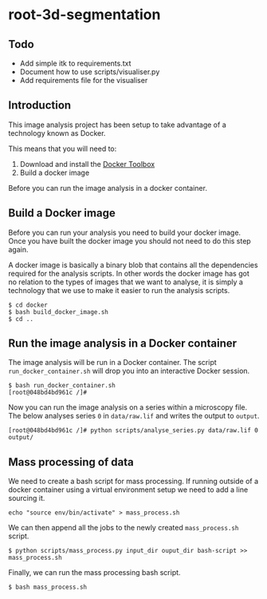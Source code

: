 # root-3d-segmentation

## Todo

- Add simple itk to requirements.txt
- Document how to use scripts/visualiser.py
- Add requirements file for the visualiser


## Introduction

This image analysis project has been setup to take advantage of a technology
known as Docker.

This means that you will need to:

1. Download and install the [Docker Toolbox](https://www.docker.com/products/docker-toolbox)
2. Build a docker image

Before you can run the image analysis in a docker container.


## Build a Docker image

Before you can run your analysis you need to build your docker image.  Once you
have built the docker image you should not need to do this step again.

A docker image is basically a binary blob that contains all the dependencies
required for the analysis scripts. In other words the docker image has got no
relation to the types of images that we want to analyse, it is simply a
technology that we use to make it easier to run the analysis scripts.

```
$ cd docker
$ bash build_docker_image.sh
$ cd ..
```

## Run the image analysis in a Docker container

The image analysis will be run in a Docker container.  The script
``run_docker_container.sh`` will drop you into an interactive Docker session.

```
$ bash run_docker_container.sh
[root@048bd4bd961c /]#
```

Now you can run the image analysis on a series within a microscopy file.  The
below analyses series ``0`` in ``data/raw.lif`` and writes the output to
``output``.

```
[root@048bd4bd961c /]# python scripts/analyse_series.py data/raw.lif 0 output/
```

## Mass processing of data

We need to create a bash script for mass processing.
If running outside of a docker container using a virtual environment
setup we need to add a line sourcing it.

```
echo "source env/bin/activate" > mass_process.sh
```

We can then append all the jobs to the newly created ``mass_process.sh``
script.

```
$ python scripts/mass_process.py input_dir ouput_dir bash-script >> mass_process.sh
```

Finally, we can run the mass processing bash script.

```
$ bash mass_process.sh
```
